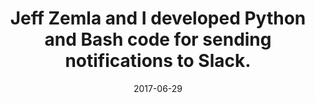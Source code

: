 ---
title: Jeff Zemla and I developed Python and Bash code for sending notifications to Slack.
date: 2017-06-29
category: code
external_url: https://github.com/AusterweilLab/jarjar
---